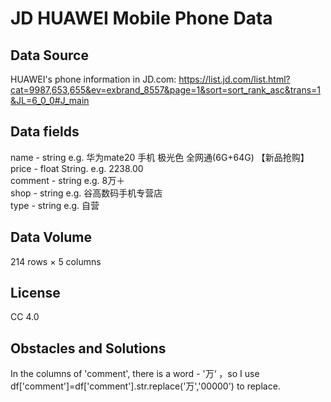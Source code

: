 # JD HUAWEI Mobile Phone Data
## Data Source
HUAWEI's phone information in JD.com: https://list.jd.com/list.html?cat=9987,653,655&ev=exbrand_8557&page=1&sort=sort_rank_asc&trans=1&JL=6_0_0#J_main

## Data fields
name - string  e.g. 华为mate20 手机 极光色 全网通(6G+64G) 【新品抢购】<br>
price - float String. e.g. 2238.00	<br>
comment - string e.g. 8万＋<br>
shop - string e.g. 谷高数码手机专营店 <br>
type - string e.g. 自营 <br>

## Data Volume
214 rows × 5 columns

## License
CC 4.0

## Obstacles and Solutions 
In the columns of 'comment', there is a word - '万‘ ，so I use df['comment']=df['comment'].str.replace('万','00000') to replace.
